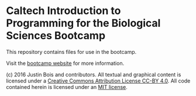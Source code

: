 # Caltech Introduction to Programming for the Biological Sciences Bootcamp

This repository contains files for use in the bootcamp.

 Visit the [bootcamp website](http://justinbois.github.io/bootcamp) for more information.

(c) 2016 Justin Bois and contributors. All textual and graphical content is licensed under a [Creative Commons Attribution License CC-BY 4.0](https://creativecommons.org/licenses/by/4.0/). All code contained herein is licensed under an [MIT license](https://opensource.org/licenses/MIT).
